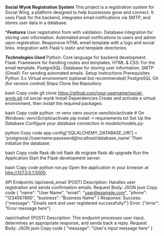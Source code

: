 ****Social Wynk Registration System****
This project is a registration system for Social Wing, a platform designed to help businesses grow and connect. It uses Flask for the backend, integrates email notifications via SMTP, and stores user data in a database.

****Features***
User registration form with validation.
Database integration for storing user information.
Automated email notifications to users and admin upon registration.
Responsive HTML email template with a logo and social links.
Integration with Flask's static and template directories.

***Technologies Used***
Python: Core language for backend development.
Flask: Framework for handling routes and templates.
HTML & CSS: For the email template.
PostgreSQL: Database for storing user information.
SMTP (Gmail): For sending automated emails.
Setup Instructions
Prerequisites
Python 3.x
Virtual environment (optional but recommended)
PostgreSQL 
Git (for version control)
Steps
Clone the Repository

bash
Copy code
git clone https://github.com/your-username/social-wynk.git
cd social-wynk
Install Dependencies Create and activate a virtual environment, then install the required packages:

bash
Copy code
python -m venv venv
source venv/bin/activate  # On Windows: venv\Scripts\activate
pip install -r requirements.txt
Set Up the Database Configure your database connection in models/models.py:

python
Copy code
app.config['SQLALCHEMY_DATABASE_URI'] = 'postgresql://username:password@localhost/database_name'
Then initialize the database:

bash
Copy code
flask db init
flask db migrate
flask db upgrade
Run the Application Start the Flask development server:

bash
Copy code
python run.py
Open the application in your browser at http://127.0.0.1:5000.

API Endpoints
/api/send_email (POST)
Description: Handles user registration and sends confirmation emails.
Request Body: JSON
json
Copy code
{
  "name": "User Name",
  "email": "user@example.com",
  "phone": "1234567890",
  "business": "Business Name"
}
Response:
Success: {"message": "Emails sent and user registered successfully!"}
Error: {"error": "Error message here"}


/api/chatbot (POST)
Description: This endpoint processes user input, determines an appropriate response, and sends back a reply.
Request Body: JSON
json
Copy code
{
  "message": "User's input message here"
}
